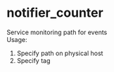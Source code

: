 # notifier_counter
Service monitoring path for events </br>
Usage:
1) Specify path on physical host
2) Specify tag
